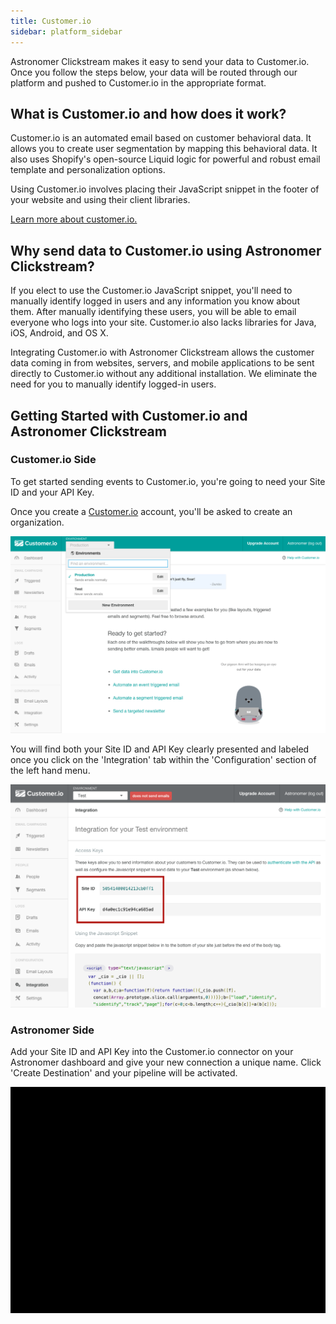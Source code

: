 ```yaml
---
title: Customer.io
sidebar: platform_sidebar
---
```


Astronomer Clickstream makes it easy to send your data to Customer.io. Once you follow the steps below, your data will be routed through our platform and pushed to Customer.io in the appropriate format. 

## What is Customer.io and how does it work?

Customer.io is an automated email based on customer behavioral data. It allows you to create user segmentation by mapping this behavioral data. It also uses Shopify's open-source Liquid logic for powerful and robust email template and personalization options. 

Using Customer.io involves placing their JavaScript snippet in the footer of your website and using their client libraries. 

[Learn more about customer.io.](https://customer.io/)

## Why send data to Customer.io using Astronomer Clickstream?

If you elect to use the Customer.io JavaScript snippet, you'll need to manually identify logged in users and any information you know about them. After manually identifying these users, you will be able to email everyone who logs into your site. Customer.io also lacks libraries for Java, iOS, Android, and OS X.

Integrating Customer.io with Astronomer Clickstream allows the customer data coming in from websites, servers, and mobile applications to be sent directly to Customer.io without any additional installation. We eliminate the need for you to manually identify logged-in users.

## Getting Started with Customer.io and Astronomer Clickstream

### Customer.io Side

To get started sending events to Customer.io, you're going to need your Site ID and your API Key.

Once you create a [Customer.io](customer.io) account, you'll be asked to create an organization.

![customerio1](../../../images/customerio1.png)

You will find both your Site ID and API Key clearly presented and labeled once you click on the 'Integration' tab within the 'Configuration' section of the left hand menu.

![customerio2](../../../images/customerio2.png)

### Astronomer Side

Add your Site ID and API Key into the Customer.io connector on your Astronomer dashboard and give your new connection a unique name. Click 'Create Destination' and your pipeline will be activated.

![customerio3](../../../images/customerio3.gif)
